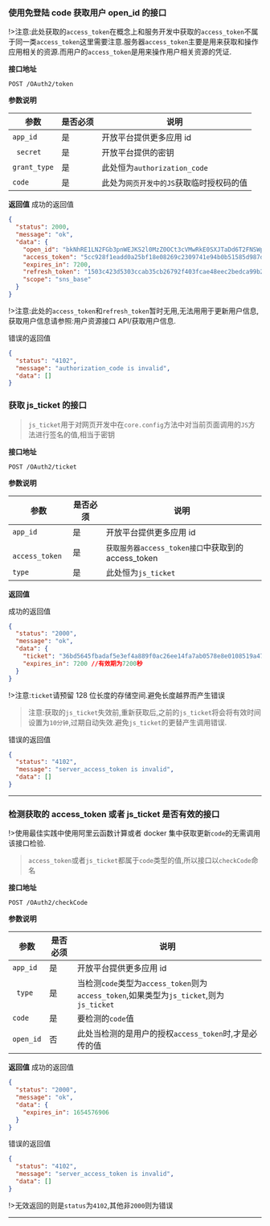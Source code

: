 ### 使用免登陆 code 获取用户 open_id 的接口

!>注意:此处获取的`access_token`在概念上和服务开发中获取的`access_token`不属于同一类`access_token`这里需要注意.服务器`access_token`主要是用来获取和操作应用相关的资源.而用户的`access_token`是用来操作用户相关资源的凭证.

**接口地址**

`POST /OAuth2/token`

**参数说明**

| 参数         | 是否必须 | 说明                                     |
| ------------ | -------- | ---------------------------------------- |
| `app_id`     | 是       | 开放平台提供更多应用 id                  |
| ` secret`    | 是       | 开放平台提供的密钥                       |
| `grant_type` | 是       | 此处恒为`authorization_code`             |
| `code`       | 是       | 此处为`网页开发中的JS`获取临时授权码的值 |

**返回值**
成功的返回值

```json
{
  "status": 2000,
  "message": "ok",
  "data": {
    "open_id": "bkNhRE1LN2FGb3pnWEJKS2l0MzZ0OCt3cVMwRkE0SXJTaDd6T2FNSWp0UjhhMUt1N29Db3ltcEZabXFMaGp0d0c1WDU3czk5QVkwbmlTSHVoblZ0elZoMWhXT2tFYW1FSElzaFZuU3VRSWhzM1VKd3RxL3ozSU1rUWMwaUt2TGk4OHA5c21lS3pRTmV1YTRRTEJ6L0c1N3pyU3NVYlUwM01qd203WTRVUDZBPQ",
    "access_token": "5cc928f1eadd0a25bf18e08269c2309741e94b0b51585d987d24488331ca50de",
    "expires_in": 7200,
    "refresh_token": "1503c423d5303ccab35cb26792f403fcae48eec2bedca99b2e9259683f2a31ac",
    "scope": "sns_base"
  }
}
```

!>注意:此处的`access_token`和`refresh_token`暂时无用,无法用用于更新用户信息,获取用户信息请参照:用户资源接口 API/获取用户信息.

错误的返回值

```json
{
  "status": "4102",
  "message": "authorization_code is invalid",
  "data": []
}
```

### 获取 js_ticket 的接口

> `js_ticket`用于对网页开发中在`core.config`方法中对当前页面调用的`JS`方法进行签名的值,相当于密钥

**接口地址**

`POST /OAuth2/ticket`

**参数说明**

| 参数            | 是否必须 | 说明                                                |
| --------------- | -------- | --------------------------------------------------- |
| `app_id`        | 是       | 开放平台提供更多应用 id                             |
| ` access_token` | 是       | `获取服务器access_token接口`中获取到的 access_token |
| `type`          | 是       | 此处恒为`js_ticket`                                 |

**返回值**

成功的返回值

```json
{
  "status": "2000",
  "message": "ok",
  "data": {
    "ticket": "36bd5645fbadaf5e3ef4a889f0ac26ee14fa7ab0578e8e0108519a4706f2ab4c",
    "expires_in": 7200 //有效期为7200秒
  }
}
```

!>注意:`ticket`请预留 128 位长度的存储空间.避免长度越界而产生错误

> 注意:获取的`js_ticket`失效前,重新获取后,之前的`js_ticket`将会将有效时间设置为`10分钟`,过期自动失效.避免`js_ticket`的更替产生调用错误.

错误的返回值

```json
{
  "status": "4102",
  "message": "server_access_token is invalid",
  "data": []
}
```

---

### 检测获取的 access_token 或者 js_ticket 是否有效的接口

!>使用最佳实践中使用阿里云函数计算或者 docker 集中获取更新`code`的无需调用该接口检验.

> `access_token`或者`js_ticket`都属于`code`类型的值,所以接口以`checkCode`命名

**接口地址**

`POST /OAuth2/checkCode`

**参数说明**

| 参数      | 是否必须 | 说明                                                                                     |
| --------- | -------- | ---------------------------------------------------------------------------------------- |
| `app_id`  | 是       | 开放平台提供更多应用 id                                                                  |
| ` type`   | 是       | 当检测`code`类型为`access_token`则为`access_token`,如果类型为`js_ticket`,则为`js_ticket` |
| `code`    | 是       | 要检测的`code`值                                                                         |
| `open_id` | 否       | 此处当检测的是用户的授权`access_token`时,才是必传的值                                    |

**返回值**
成功的返回值

```json
{
  "status": "2000",
  "message": "ok",
  "data": {
    "expires_in": 1654576906
  }
}
```

错误的返回值

```json
{
  "status": "4102",
  "message": "server_access_token is invalid",
  "data": []
}
```

!>无效返回的则是`status`为`4102`,其他非`2000`则为错误

---
